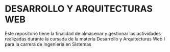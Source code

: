 # DESARROLLO Y ARQUITECTURAS WEB

Este repositorio tiene la finalidad de almacenar y gestionar las actividades realizadas durante la cursada de la materia Desarrollo y Arquitecturas Web I para la carrera de Ingenieria en Sistemas
